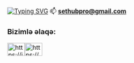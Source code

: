 <a href="https://www.youtube.com/channel/UCPZL6wmz8kQ_YoZUWjES3eA"><img src="https://readme-typing-svg.herokuapp.com?font=Fira+Code&size=30&pause=1000&color=EE33F7&background=2EFFA200&vCenter=true&width=435&lines=SetHub+Official" alt="Typing SVG" /></a>
📫 **sethubpro@gmail.com**
<h3 align="left">Bizimlə əlaqə:</h3> 
<a style="float:left" href="https://instagram.com/sethubofficial" target="_blank"><img style="float:left" text="center" src="https://raw.githubusercontent.com/rahuldkjain/github-profile-readme-generator/master/src/images/icons/Social/instagram.svg" alt="https://instagram.com/sethubofficial" height="30" width="40" /></a>
<a style="float:left" href="https://www.youtube.com/channel/UCPZL6wmz8kQ_YoZUWjES3eA" target="_blank"><img style="float:left" text="center"  src="https://raw.githubusercontent.com/rahuldkjain/github-profile-readme-generator/master/src/images/icons/Social/youtube.svg" alt="https://www.youtube.com/channel/UCPZL6wmz8kQ_YoZUWjES3eA" height="30" width="40" /></a>
